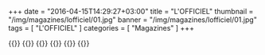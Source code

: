 +++
date = "2016-04-15T14:29:27+03:00"
title = "L'OFFICIEL"
thumbnail = "/img/magazines/lofficiel/01.jpg"
banner = "/img/magazines/lofficiel/01.jpg"
tags = [ "L'OFFICIEL" ]
categories = [ "Magazines" ]
+++

{{<mkimage src="/img/magazines/lofficiel/01.jpg">}}
{{<mkimage src="/img/magazines/lofficiel/02.jpg">}}
{{<mkimage src="/img/magazines/lofficiel/03.jpg">}}
{{<mkimage src="/img/magazines/lofficiel/04.jpg">}}
{{<mkimage src="/img/magazines/lofficiel/05.jpg">}}
{{<mkimage src="/img/magazines/lofficiel/06.jpg">}}
